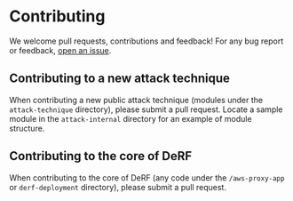 # Contributing

We welcome pull requests, contributions and feedback! For any bug report or feedback, [open an issue](https://github.com/vectra-ai-research/derf/issues/new/choose).


## Contributing to a new attack technique

When contributing a new public attack technique (modules under the `attack-technique` directory), please submit a pull request. Locate a sample module in the `attack-internal` directory for an example of module structure.


## Contributing to the core of DeRF

When contributing to the core of DeRF (any code under the `/aws-proxy-app` or `derf-deployment` directory), please submit a pull request.